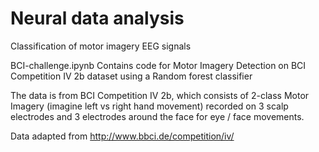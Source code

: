 # Neural data analysis
Classification of motor imagery EEG signals

BCI-challenge.ipynb  Contains code for Motor Imagery Detection on BCI Competition IV 2b dataset using a Random forest classifier

The data is from BCI Competition IV 2b, which consists of 2-class Motor Imagery (imagine left vs right hand movement) recorded on 3 scalp electrodes and 3 electrodes around the face for eye / face movements.

Data adapted from http://www.bbci.de/competition/iv/
